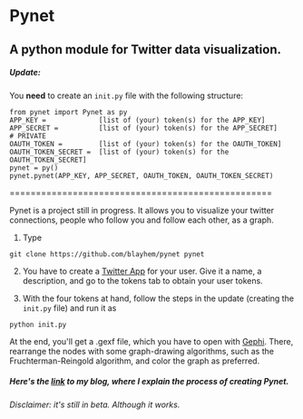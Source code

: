 # Pynet
## A python module for Twitter data visualization.

##### Update:
You **need** to create an ```init.py``` file with the following structure:
```
from pynet import Pynet as py
APP_KEY =             [list of (your) token(s) for the APP_KEY]
APP_SECRET =          [list of (your) token(s) for the APP_SECRET]
# PRIVATE
OAUTH_TOKEN =         [list of (your) token(s) for the OAUTH_TOKEN]
OAUTH_TOKEN_SECRET =  [list of (your) token(s) for the OAUTH_TOKEN_SECRET]
pynet = py()
pynet.pynet(APP_KEY, APP_SECRET, OAUTH_TOKEN, OAUTH_TOKEN_SECRET)
```

==================================================

Pynet is a project still in progress. It allows you to visualize your twitter connections, people who follow you and follow each other, as a graph.
1. Type
```
git clone https://github.com/blayhem/pynet pynet
```
2. You have to create a [Twitter App](http://apps.twitter.com/) for your user.
Give it a name, a description, and go to the tokens tab to obtain your user tokens.

3. With the four tokens at hand, follow the steps in the update (creating the ```init.py``` file) and run it as
```
python init.py
```


At the end, you'll get a .gexf file, which you have to open with [Gephi](https://gephi.org).
There, rearrange the nodes with some graph-drawing algorithms, such as the Fruchterman-Reingold algorithm, and color the graph as preferred.

##### Here's the [link](http://blayhem.github.io/blog/post/Visualizing%20Data%20with%20Pynet/) to my blog, where I explain the process of creating Pynet.

###### Disclaimer: it's still in beta. Although it works.
